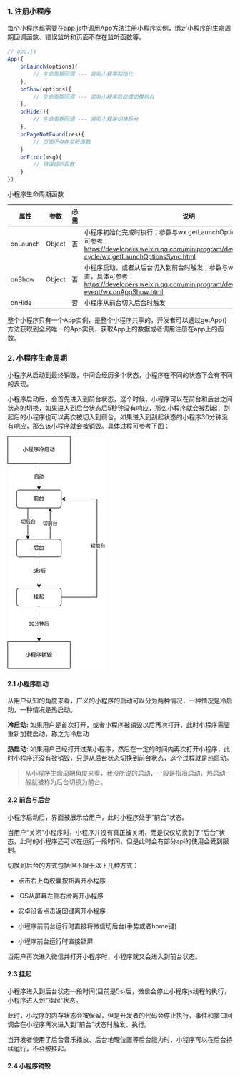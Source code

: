 ### 1. 注册小程序

每个小程序都需要在app.js中调用App方法注册小程序实例，绑定小程序的生命周期回调函数、错误监听和页面不存在监听函数等。

```js
// app.js
App({
    onLaunch(options){
        // 生命周期回调 --- 监听小程序初始化
    },
    onShow(options){
        // 生命周期回调 --- 监听小程序启动或切换后台
    },
    onHide(){
        // 生命周期回调 --- 监听小程序切换后台
    },
    onPageNotFound(res){
        // 页面不存在监听函数
    }
    onError(msg){
        // 错误监听函数
    }
})

```

小程序生命周期函数

| 属性     | 参数   | 必需 | 说明                                                         |
| -------- | ------ | ---- | ------------------------------------------------------------ |
| onLaunch | Object | 否   | 小程序初始化完成时执行；参数与wx.getLaunchOptionsSync一致，具体可参考：https://developers.weixin.qq.com/miniprogram/dev/api/base/app/life-cycle/wx.getLaunchOptionsSync.html |
| onShow   | Object | 否   | 小程序启动，或者从后台切入到前台时触发；参数与w x.onAppShow一直，具体可参考：https://developers.weixin.qq.com/miniprogram/dev/api/base/app/app-event/wx.onAppShow.html |
| onHide   |        | 否   | 小程序从前台切入后台时触发                                   |

整个小程序只有一个App实例，是整个小程序共享的，开发者可以通过getApp()方法获取到全局唯一的App实例，获取App上的数据或者调用注册在app上的函数。

### 2. 小程序生命周期

小程序从启动到最终销毁，中间会经历多个状态，小程序在不同的状态下会有不同的表现。

小程序启动后，会首先进入到前台状态，这个时候，小程序可以在前台和后台之间状态的切换，如果进入到后台状态后5秒钟没有响应，那么小程序就会被刮起，刮起后的小程序也可以再次被切入到前台。如果进入到刮起状态的小程序30分钟没有响应，那么该小程序就会被销毁。具体过程可参考下图：

![小程序生命周期状态流转](./images/img-2.png)

#### 2.1 小程序启动

从用户认知的角度来看，广义的小程序的启动可以分为两种情况，一种情况是冷启动，一种情况是热启动。

**冷启动:** 如果用户是首次打开，或者小程序被销毁以后再次打开，此时小程序需要重新加载启动，称之为冷启动

**热启动:** 如果用户已经打开过某小程序，然后在一定的时间内再次打开小程序，此时小程序还没有被销毁，只是从后台状态切换到前台状态，这个过程就是热启动。

> 从小程序生命周期角度来看，我没所说的启动，一般是指冷启动，热启动一般就被称为后台切换为前台。
#### 2.2 前台与后台

小程序启动后，界面被展示给用户，此时小程序处于“前台”状态。

当用户“关闭”小程序时，小程序并没有真正被关闭，而是仅仅切换到了“后台”状态，此时的小程序还可以在运行一段时间，但是此时会有部分api的使用会受到限制。

切换到后台的方式包括但不限于以下几种方式：

- 点击右上角胶囊按钮离开小程序

- iOS从屏幕左侧右滑离开小程序

- 安卓设备点击返回键离开小程序

- 小程序前前台运行时直接将微信切后台(手势或者home键)

- 小程序前台运行时直接锁屏

当用户再次进入微信并打开小程序时，小程序就又会进入到前台状态。
#### 2.3 挂起

小程序进入到后台状态一段时间(目前是5s)后，微信会停止小程序js线程的执行，小程序进入到“挂起”状态。

此时，小程序的内存状态会被保留，但是开发者的代码会停止执行，事件和接口回调会在小程序再次进入到“前台”状态时触发、执行。

当开发者使用了后台音乐播放、后台地理位置等后台能力时，小程序可以在后台持续运行，不会被挂起。

#### 2.4 小程序销毁
